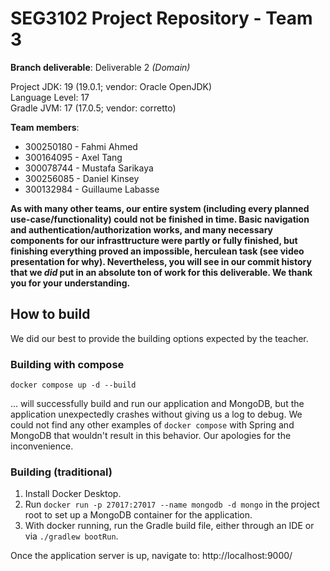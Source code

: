 # SEG3102 Project Repository - Team 3

**Branch deliverable**: Deliverable 2 *(Domain)*

Project JDK: 19 (19.0.1; vendor: Oracle OpenJDK)<br>
Language Level: 17<br>
Gradle JVM: 17 (17.0.5; vendor: corretto)<br>

**Team members**:
* 300250180 - Fahmi Ahmed
* 300164095 - Axel Tang
* 300078744 - Mustafa Sarikaya
* 300256085 - Daniel Kinsey
* 300132984 - Guillaume Labasse

**As with many other teams, our entire system (including every planned use-case/functionality) could not be finished in time. Basic navigation and authentication/authorization works, and many necessary components for our infrasttructure were partly or fully finished, but finishing everything proved an impossible, herculean task (see video presentation for why). Nevertheless, you will see in our commit history that we *did* put in an absolute ton of work for this deliverable. We thank you for your understanding.**

## How to build

We did our best to provide the building options expected by the teacher.

### Building with compose

```docker compose up -d --build```

... will successfully build and run our application and MongoDB, but the application unexpectedly crashes without giving us a log to debug. We could not find any other examples of `docker compose` with Spring and MongoDB that wouldn't result in this behavior. Our apologies for the inconvenience. 

### Building (traditional)

1. Install Docker Desktop.
2. Run `docker run -p 27017:27017 --name mongodb -d mongo` in the project root to set up a MongoDB container for the application.
3. With docker running, run the Gradle build file, either through an IDE or via `./gradlew bootRun`.

Once the application server is up, navigate to: http://localhost:9000/
